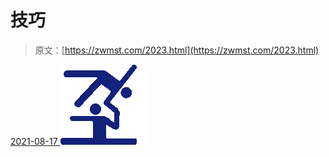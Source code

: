 <!--yml
category: 未分类
date: 0001-01-01 00:00:00
-->

# 技巧

> 原文：[https://zwmst.com/2023.html](https://zwmst.com/2023.html)

   [ <time datetime="2021-08-17T10:00:57+08:00"> 2021-08-17 </time> ](https://zwmst.com/%e6%8a%80%e5%b7%a7)  [![](img/1bfdd42197d5f65c90e9c564b9480f7b.png)](https://zwmst.com/wp-content/uploads/2021/08/1629165657-952d012fcbf9d53.png)